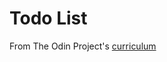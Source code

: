 # Todo List
From The Odin Project's [curriculum](https://www.theodinproject.com/courses/javascript/lessons/todo-list)
